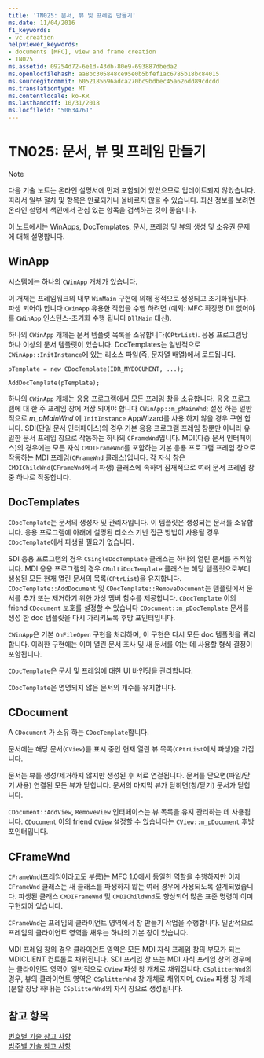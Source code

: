 ```yaml
---
title: 'TN025: 문서, 뷰 및 프레임 만들기'
ms.date: 11/04/2016
f1_keywords:
- vc.creation
helpviewer_keywords:
- documents [MFC], view and frame creation
- TN025
ms.assetid: 09254d72-6e1d-43db-80e9-693887dbeda2
ms.openlocfilehash: aa8bc305848ce95e0b5bfef1ac6785b18bc84015
ms.sourcegitcommit: 6052185696adca270bc9bdbec45a626dd89cdcdd
ms.translationtype: MT
ms.contentlocale: ko-KR
ms.lasthandoff: 10/31/2018
ms.locfileid: "50634761"
---
```

# <a name="tn025-document-view-and-frame-creation"></a>TN025: 문서, 뷰 및 프레임 만들기

> [!NOTE]
>  다음 기술 노트는 온라인 설명서에 먼저 포함되어 있었으므로 업데이트되지 않았습니다. 따라서 일부 절차 및 항목은 만료되거나 올바르지 않을 수 있습니다. 최신 정보를 보려면 온라인 설명서 색인에서 관심 있는 항목을 검색하는 것이 좋습니다.

이 노트에서는 WinApps, DocTemplates, 문서, 프레임 및 뷰의 생성 및 소유권 문제에 대해 설명합니다.

## <a name="winapp"></a>WinApp

시스템에는 하나의 `CWinApp` 개체가 있습니다.

이 개체는 프레임워크의 내부 `WinMain` 구현에 의해 정적으로 생성되고 초기화됩니다. 파생 되어야 합니다 `CWinApp` 유용한 작업을 수행 하려면 (예외: MFC 확장명 Dll 없어야를 `CWinApp` 인스턴스-초기화 수행 됩니다 `DllMain` 대신).

하나의 `CWinApp` 개체는 문서 템플릿 목록을 소유합니다(`CPtrList`). 응용 프로그램당 하나 이상의 문서 템플릿이 있습니다. DocTemplates는 일반적으로 `CWinApp::InitInstance`에 있는 리소스 파일(즉, 문자열 배열)에서 로드됩니다.

```
pTemplate = new CDocTemplate(IDR_MYDOCUMENT, ...);

AddDocTemplate(pTemplate);
```

하나의 `CWinApp` 개체는 응용 프로그램에서 모든 프레임 창을 소유합니다. 응용 프로그램에 대 한 주 프레임 창에 저장 되어야 합니다 `CWinApp::m_pMainWnd`; 설정 하는 일반적으로 *m_pMainWnd* 에 `InitInstance` AppWizard를 사용 하지 않을 경우 구현 합니다. SDI(단일 문서 인터페이스)의 경우 기본 응용 프로그램 프레임 창뿐만 아니라 유일한 문서 프레임 창으로 작동하는 하나의 `CFrameWnd`입니다. MDI(다중 문서 인터페이스)의 경우에는 모든 자식 `CMDIFrameWnd`를 포함하는 기본 응용 프로그램 프레임 창으로 작동하는 MDI 프레임(`CFrameWnd` 클래스)입니다. 각 자식 창은 `CMDIChildWnd`(`CFrameWnd`에서 파생) 클래스에 속하며 잠재적으로 여러 문서 프레임 창 중 하나로 작동합니다.

## <a name="doctemplates"></a>DocTemplates

`CDocTemplate`는 문서의 생성자 및 관리자입니다. 이 템플릿은 생성되는 문서를 소유합니다. 응용 프로그램에 아래에 설명된 리소스 기반 접근 방법이 사용될 경우 `CDocTemplate`에서 파생될 필요가 없습니다.

SDI 응용 프로그램의 경우 `CSingleDocTemplate` 클래스는 하나의 열린 문서를 추적합니다. MDI 응용 프로그램의 경우 `CMultiDocTemplate` 클래스는 해당 템플릿으로부터 생성된 모든 현재 열린 문서의 목록(`CPtrList`)을 유지합니다. `CDocTemplate::AddDocument` 및 `CDocTemplate::RemoveDocument`는 템플릿에서 문서를 추가 또는 제거하기 위한 가상 멤버 함수를 제공합니다. `CDocTemplate` 이의 friend `CDocument` 보호를 설정할 수 있습니다 `CDocument::m_pDocTemplate` 문서를 생성 한 doc 템플릿을 다시 가리키도록 후방 포인터입니다.

`CWinApp`은 기본 `OnFileOpen` 구현을 처리하며, 이 구현은 다시 모든 doc 템플릿을 쿼리합니다. 이러한 구현에는 이미 열린 문서 조사 및 새 문서를 여는 데 사용할 형식 결정이 포함됩니다.

`CDocTemplate`은 문서 및 프레임에 대한 UI 바인딩을 관리합니다.

`CDocTemplate`은 명명되지 않은 문서의 개수를 유지합니다.

## <a name="cdocument"></a>CDocument

A `CDocument` 가 소유 하는 `CDocTemplate`합니다.

문서에는 해당 문서(`CView`)를 표시 중인 현재 열린 뷰 목록(`CPtrList`에서 파생)을 가집니다.

문서는 뷰를 생성/제거하지 않지만 생성된 후 서로 연결됩니다. 문서를 닫으면(파일/닫기 사용) 연결된 모든 뷰가 닫힙니다. 문서의 마지막 뷰가 닫히면(창/닫기) 문서가 닫힙니다.

`CDocument::AddView`, `RemoveView` 인터페이스는 뷰 목록을 유지 관리하는 데 사용됩니다. `CDocument` 이의 friend `CView` 설정할 수 있습니다는 `CView::m_pDocument` 후방 포인터입니다.

## <a name="cframewnd"></a>CFrameWnd

`CFrameWnd`(프레임이라고도 부름)는 MFC 1.0에서 동일한 역할을 수행하지만 이제 `CFrameWnd` 클래스는 새 클래스를 파생하지 않는 여러 경우에 사용되도록 설계되었습니다. 파생된 클래스 `CMDIFrameWnd` 및 `CMDIChildWnd`도 향상되어 많은 표준 명령이 이미 구현되어 있습니다.

`CFrameWnd`는 프레임의 클라이언트 영역에서 창 만들기 작업을 수행합니다. 일반적으로 프레임의 클라이언트 영역을 채우는 하나의 기본 창이 있습니다.

MDI 프레임 창의 경우 클라이언트 영역은 모든 MDI 자식 프레임 창의 부모가 되는 MDICLIENT 컨트롤로 채워집니다. SDI 프레임 창 또는 MDI 자식 프레임 창의 경우에는 클라이언트 영역이 일반적으로 `CView` 파생 창 개체로 채워집니다. `CSplitterWnd`의 경우, 뷰의 클라이언트 영역은 `CSplitterWnd` 창 개체로 채워지며, `CView` 파생 창 개체(분할 창당 하나)는 `CSplitterWnd`의 자식 창으로 생성됩니다.

## <a name="see-also"></a>참고 항목

[번호별 기술 참고 사항](../mfc/technical-notes-by-number.md)<br/>
[범주별 기술 참고 사항](../mfc/technical-notes-by-category.md)

